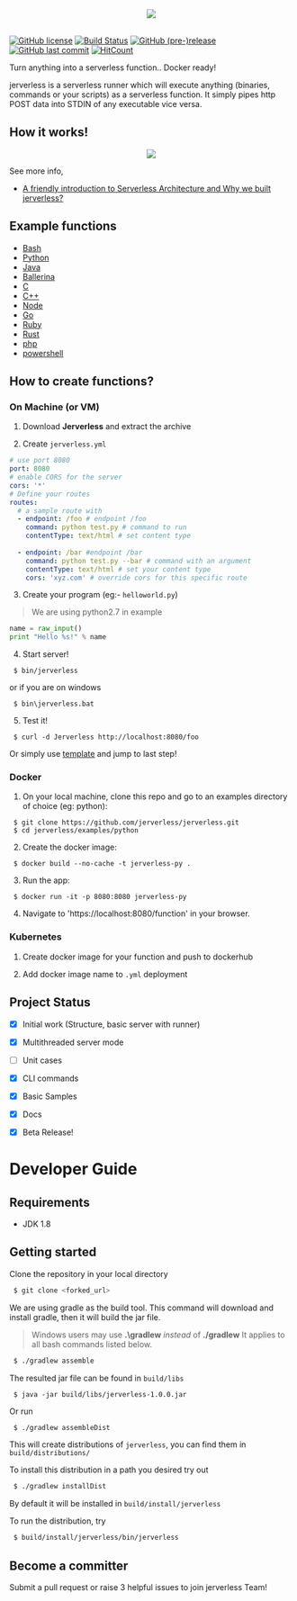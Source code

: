 <div align="center">
   <img src="media/jerverless_logo.png">
</div>
<br/>

[![GitHub license](https://img.shields.io/github/license/jerverless/jerverless.svg)](https://github.com/jerverless/jerverless/blob/master/LICENSE) 
 [![Build Status](https://travis-ci.com/jerverless/jerverless.svg?branch=master)](https://travis-ci.com/jerverless/jerverless)
 [![GitHub (pre-)release](https://img.shields.io/github/release/jerverless/jerverless/all.svg)](https://github.com/jerverless/jerverless/releases)
  [![GitHub last commit](https://img.shields.io/github/last-commit/jerverless/jerverless.svg)](https://github.com/jerverless/jerverless/commits/master)
[![HitCount](http://hits.dwyl.io/jerverless/jerverless.svg)](http://hits.dwyl.io/jerverless/jerverless)

Turn anything into a serverless function.. Docker ready!

jerverless is a serverless runner which will execute anything (binaries, commands or your scripts) as a serverless function. It simply pipes http POST data into STDIN of any executable vice versa.

## How it works!

<div  align="center">
  <img src="media/jerverless.png"/>
</div>


See more info,

- [A friendly introduction to Serverless Architecture and Why we built jerverless?](https://medium.com/@shalithasuranga/a-friendly-introduction-to-serverless-architecture-and-why-we-built-jerverless-runtime-4c09e7d81e56)


## Example functions

- [Bash](https://github.com/jerverless/jerverless/tree/master/examples/bash)
- [Python](https://github.com/jerverless/jerverless/tree/master/examples/python)
- [Java](https://github.com/jerverless/jerverless/tree/master/examples/java)
- [Ballerina](https://github.com/jerverless/jerverless/tree/master/examples/ballerina)
- [C](https://github.com/jerverless/jerverless/tree/master/examples/c)
- [C++](https://github.com/jerverless/jerverless/tree/master/examples/cpp)
- [Node](https://github.com/jerverless/jerverless/tree/master/examples/node)
- [Go](https://github.com/jerverless/jerverless/tree/master/examples/golang)
- [Ruby](https://github.com/jerverless/jerverless/tree/master/examples/ruby)
- [Rust](https://github.com/jerverless/jerverless/tree/master/examples/rust)
- [php](https://github.com/jerverless/jerverless/tree/master/examples/php)
- [powershell](https://github.com/jerverless/jerverless/tree/master/examples/powershell)

## How to create functions?

### On Machine (or VM)

1. Download **Jerverless** and extract the archive

2. Create `jerverless.yml`
```yaml
# use port 8080
port: 8080
# enable CORS for the server
cors: '*'
# Define your routes
routes:
  # a sample route with
  - endpoint: /foo # endpoint /foo
    command: python test.py # command to run
    contentType: text/html # set content type
    
  - endpoint: /bar #endpoint /bar
    command: python test.py --bar # command with an argument
    contentType: text/html # set your content type
    cors: 'xyz.com' # override cors for this specific route
```
3. Create your program (eg:- `helloworld.py`)
>We are using python2.7 in example
```python
name = raw_input()
print "Hello %s!" % name
```
4. Start server!

```
 $ bin/jerverless
```

or if you are on windows

```
 $ bin\jerverless.bat
```

5. Test it!

```
 $ curl -d Jerverless http://localhost:8080/foo
```

Or simply use [template](https://github.com/jerverless/jerverless/tree/master/examples) and jump to last step! 

### Docker

1. On your local machine, clone this repo and go to an examples directory of choice (eg: python): 

```
 $ git clone https://github.com/jerverless/jerverless.git
 $ cd jerverless/examples/python
```

2. Create the docker image:

```
 $ docker build --no-cache -t jerverless-py .
```

3. Run the app:

```
 $ docker run -it -p 8080:8080 jerverless-py
```

4. Navigate to 'https://localhost:8080/function' in your browser.

### Kubernetes

1. Create docker image for your function and push to dockerhub

2. Add docker image name to `.yml` deployment



## Project Status

- [x] Initial work (Structure, basic server with runner)
- [x] Multithreaded server mode
- [ ] Unit cases
- [x] CLI commands
- [x] Basic Samples
- [x] Docs
- [x] Beta Release!


# Developer Guide

## Requirements
- JDK 1.8

## Getting started

Clone the repository in your local directory

```bash
 $ git clone <forked_url>
```

We are using gradle as the build tool.
This command will download and install gradle, then it will build the jar file.

> Windows users may use **.\gradlew** _instead_ of **./gradlew**
> It applies to all bash commands listed below.

```bash
 $ ./gradlew assemble
```

The resulted jar file can be found in `build/libs`

```
 $ java -jar build/libs/jerverless-1.0.0.jar
```

Or run 

```bash
 $ ./gradlew assembleDist
```

This will create distributions of `jerverless`, you can find them in `build/distributions/`

To install this distribution in a path you desired try out

```bash
 $ ./gradlew installDist
```

By default it will be installed in `build/install/jerverless`

To run the distribution, try

```bash
 $ build/install/jerverless/bin/jerverless
```

## Become a committer 

Submit a pull request or raise 3 helpful issues to join jerverless Team!

